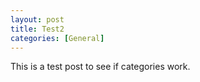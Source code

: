 ```yaml
---
layout: post
title: Test2
categories: [General]
---
```


This is a test post to see if categories work.